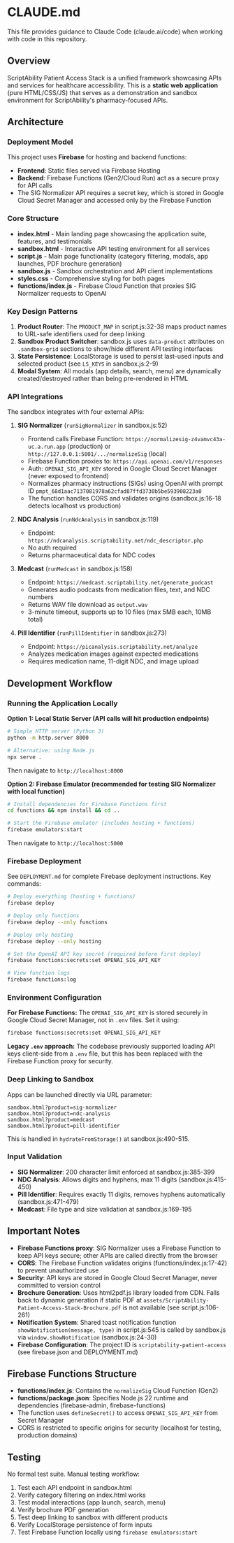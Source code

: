 # CLAUDE.md

This file provides guidance to Claude Code (claude.ai/code) when working with code in this repository.

## Overview

ScriptAbility Patient Access Stack is a unified framework showcasing APIs and services for healthcare accessibility. This is a **static web application** (pure HTML/CSS/JS) that serves as a demonstration and sandbox environment for ScriptAbility's pharmacy-focused APIs.

## Architecture

### Deployment Model

This project uses **Firebase** for hosting and backend functions:
- **Frontend**: Static files served via Firebase Hosting
- **Backend**: Firebase Functions (Gen2/Cloud Run) act as a secure proxy for API calls
- The SIG Normalizer API requires a secret key, which is stored in Google Cloud Secret Manager and accessed only by the Firebase Function

### Core Structure

- **index.html** - Main landing page showcasing the application suite, features, and testimonials
- **sandbox.html** - Interactive API testing environment for all services
- **script.js** - Main page functionality (category filtering, modals, app launches, PDF brochure generation)
- **sandbox.js** - Sandbox orchestration and API client implementations
- **styles.css** - Comprehensive styling for both pages
- **functions/index.js** - Firebase Cloud Function that proxies SIG Normalizer requests to OpenAI

### Key Design Patterns

1. **Product Router**: The `PRODUCT_MAP` in script.js:32-38 maps product names to URL-safe identifiers used for deep linking
2. **Sandbox Product Switcher**: sandbox.js uses `data-product` attributes on `.sandbox-grid` sections to show/hide different API testing interfaces
3. **State Persistence**: LocalStorage is used to persist last-used inputs and selected product (see `LS_KEYS` in sandbox.js:2-9)
4. **Modal System**: All modals (app details, search, menu) are dynamically created/destroyed rather than being pre-rendered in HTML

### API Integrations

The sandbox integrates with four external APIs:

1. **SIG Normalizer** (`runSigNormalizer` in sandbox.js:52)
   - Frontend calls Firebase Function: `https://normalizesig-z4vamvc43a-uc.a.run.app` (production) or `http://127.0.0.1:5001/.../normalizeSig` (local)
   - Firebase Function proxies to: `https://api.openai.com/v1/responses`
   - Auth: `OPENAI_SIG_API_KEY` stored in Google Cloud Secret Manager (never exposed to frontend)
   - Normalizes pharmacy instructions (SIGs) using OpenAI with prompt ID `pmpt_68d1aac7137081978a62cfad87ffd3730b5be593908223a0`
   - The function handles CORS and validates origins (sandbox.js:16-18 detects localhost vs production)

2. **NDC Analysis** (`runNdcAnalysis` in sandbox.js:119)
   - Endpoint: `https://ndcanalysis.scriptability.net/ndc_descriptor.php`
   - No auth required
   - Returns pharmaceutical data for NDC codes

3. **Medcast** (`runMedcast` in sandbox.js:158)
   - Endpoint: `https://medcast.scriptability.net/generate_podcast`
   - Generates audio podcasts from medication files, text, and NDC numbers
   - Returns WAV file download as `output.wav`
   - 3-minute timeout, supports up to 10 files (max 5MB each, 10MB total)

4. **Pill Identifier** (`runPillIdentifier` in sandbox.js:273)
   - Endpoint: `https://picanalysis.scriptability.net/analyze`
   - Analyzes medication images against expected medications
   - Requires medication name, 11-digit NDC, and image upload

## Development Workflow

### Running the Application Locally

**Option 1: Local Static Server (API calls will hit production endpoints)**
```bash
# Simple HTTP server (Python 3)
python -m http.server 8000

# Alternative: using Node.js
npx serve .
```
Then navigate to `http://localhost:8000`

**Option 2: Firebase Emulator (recommended for testing SIG Normalizer with local function)**
```bash
# Install dependencies for Firebase Functions first
cd functions && npm install && cd ..

# Start the Firebase emulator (includes hosting + functions)
firebase emulators:start
```
Then navigate to `http://localhost:5000`

### Firebase Deployment

See `DEPLOYMENT.md` for complete Firebase deployment instructions. Key commands:

```bash
# Deploy everything (hosting + functions)
firebase deploy

# Deploy only functions
firebase deploy --only functions

# Deploy only hosting
firebase deploy --only hosting

# Set the OpenAI API key secret (required before first deploy)
firebase functions:secrets:set OPENAI_SIG_API_KEY

# View function logs
firebase functions:log
```

### Environment Configuration

**For Firebase Functions:** The `OPENAI_SIG_API_KEY` is stored securely in Google Cloud Secret Manager, not in `.env` files. Set it using:
```bash
firebase functions:secrets:set OPENAI_SIG_API_KEY
```

**Legacy `.env` approach:** The codebase previously supported loading API keys client-side from a `.env` file, but this has been replaced with the Firebase Function proxy for security.

### Deep Linking to Sandbox

Apps can be launched directly via URL parameter:
```
sandbox.html?product=sig-normalizer
sandbox.html?product=ndc-analysis
sandbox.html?product=medcast
sandbox.html?product=pill-identifier
```

This is handled in `hydrateFromStorage()` at sandbox.js:490-515.

### Input Validation

- **SIG Normalizer**: 200 character limit enforced at sandbox.js:385-399
- **NDC Analysis**: Allows digits and hyphens, max 11 digits (sandbox.js:415-450)
- **Pill Identifier**: Requires exactly 11 digits, removes hyphens automatically (sandbox.js:471-479)
- **Medcast**: File type and size validation at sandbox.js:169-195

## Important Notes

- **Firebase Functions proxy**: SIG Normalizer uses a Firebase Function to keep API keys secure; other APIs are called directly from the browser
- **CORS**: The Firebase Function validates origins (functions/index.js:17-42) to prevent unauthorized use
- **Security**: API keys are stored in Google Cloud Secret Manager, never committed to version control
- **Brochure Generation**: Uses html2pdf.js library loaded from CDN. Falls back to dynamic generation if static PDF at `assets/ScriptAbility-Patient-Access-Stack-Brochure.pdf` is not available (see script.js:106-261)
- **Notification System**: Shared toast notification function `showNotification(message, type)` in script.js:545 is called by sandbox.js via `window.showNotification` (sandbox.js:24-30)
- **Firebase Configuration**: The project ID is `scriptability-patient-access` (see firebase.json and DEPLOYMENT.md)

## Firebase Functions Structure

- **functions/index.js**: Contains the `normalizeSig` Cloud Function (Gen2)
- **functions/package.json**: Specifies Node.js 22 runtime and dependencies (firebase-admin, firebase-functions)
- The function uses `defineSecret()` to access `OPENAI_SIG_API_KEY` from Secret Manager
- CORS is restricted to specific origins for security (localhost for testing, production domains)

## Testing

No formal test suite. Manual testing workflow:

1. Test each API endpoint in sandbox.html
2. Verify category filtering on index.html works
3. Test modal interactions (app launch, search, menu)
4. Verify brochure PDF generation
5. Test deep linking to sandbox with different products
6. Verify LocalStorage persistence of form inputs
7. Test Firebase Function locally using `firebase emulators:start`